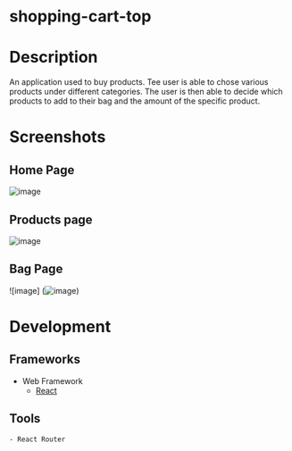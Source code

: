 # shopping-cart-top

# Description 

An application used to buy products. Tee user is able to chose various products under different categories.
The user is then able to decide which products to add to their bag and the amount of the specific product. 

# Screenshots
## Home Page
![image](<img width="943" alt="image" src="https://user-images.githubusercontent.com/104875261/217618495-b4aebb14-0622-4544-b298-d1f24b19f2df.png">)
## Products page
![image](![image](https://user-images.githubusercontent.com/104875261/217619089-105f723d-6023-4226-9995-818d29a24114.png))
## Bag Page
![image] (![image](https://user-images.githubusercontent.com/104875261/217618966-91adae80-cabc-4f54-905b-97a2bc06da43.png))

# Development
  ## Frameworks
  - Web Framework
    - [React](https://reactjs.org/)
  ## Tools
    - React Router
    
    
